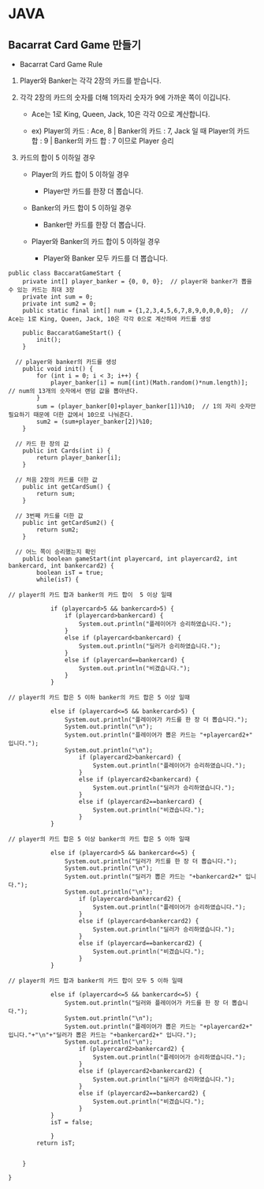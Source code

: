 # JAVA

## Bacarrat Card Game 만들기

- Bacarrat Card Game Rule

1) Player와 Banker는 각각 2장의 카드를 받습니다.

2) 각각 2장의 카드의 숫자를 더해 1의자리 숫자가 9에 가까운 쪽이 이깁니다.
    - Ace는 1로 King, Queen, Jack, 10은 각각 0으로 계산합니다.

    - ex) Player의 카드 : Ace, 8 | Banker의 카드 : 7, Jack 일 때 Player의 카드 합 : 9 | Banker의 카드 합 : 7 이므로 Player 승리
    
3) 카드의 합이 5 이하일 경우

    - Player의 카드 합이 5 이하일 경우
      - Player만 카드를 한장 더 뽑습니다.
      
    - Banker의 카드 합이 5 이하일 경우
      - Banker만 카드를 한장 더 뽑습니다.
      
    - Player와 Banker의 카드 합이 5 이하일 경우
      - Player와 Banker 모두 카드를 더 뽑습니다.
      
```
public class BaccaratGameStart {
	private int[] player_banker = {0, 0, 0};  // player와 banker가 뽑을 수 있는 카드는 최대 3장
	private int sum = 0;
	private int sum2 = 0;
	public static final int[] num = {1,2,3,4,5,6,7,8,9,0,0,0,0};  // Ace는 1로 King, Queen, Jack, 10은 각각 0으로 계산하여 카드를 생성
	
	public BaccaratGameStart() {
		init();
	}
	
  // player와 banker의 카드를 생성
	public void init() {
		for (int i = 0; i < 3; i++) {
			player_banker[i] = num[(int)(Math.random()*num.length)];  // num의 13개의 숫자에서 랜덤 값을 뽑아낸다.
		}
		sum = (player_banker[0]+player_banker[1])%10;  // 1의 자리 숫자만 필요하기 때문에 더한 값에서 10으로 나눠준다.
		sum2 = (sum+player_banker[2])%10;
	}
  
  // 카드 한 장의 값
	public int Cards(int i) {
		return player_banker[i]; 
	}
  
  // 처음 2장의 카드를 더한 값
	public int getCardSum() {
		return sum;
	}
	
  // 3번째 카드를 더한 값
	public int getCardSum2() {
		return sum2;
	}

  // 어느 쪽이 승리했는지 확인
	public boolean gameStart(int playercard, int playercard2, int bankercard, int bankercard2) {
		boolean isT = true;				
		while(isT) {
    
// player의 카드 합과 banker의 카드 합이  5 이상 일때
      
			if (playercard>5 && bankercard>5) {  
				if (playercard>bankercard) {
					System.out.println("플레이어가 승리하였습니다.");
				}
				else if (playercard<bankercard) {
					System.out.println("딜러가 승리하였습니다.");
				}
				else if (playercard==bankercard) {
					System.out.println("비겼습니다.");
				}
			}
      
// player의 카드 합은 5 이하 banker의 카드 합은 5 이상 일때
      
			else if (playercard<=5 && bankercard>5) {  
				System.out.println("플레이어가 카드를 한 장 더 뽑습니다.");
				System.out.println("\n");
				System.out.println("플레이어가 뽑은 카드는 "+playercard2+" 입니다.");
				System.out.println("\n");
					if (playercard2>bankercard) {
						System.out.println("플레이어가 승리하였습니다.");
					}
					else if (playercard2<bankercard) {
						System.out.println("딜러가 승리하였습니다.");
					}
					else if (playercard2==bankercard) {
						System.out.println("비겼습니다.");
					}
			}
      
// player의 카드 합은 5 이상 banker의 카드 합은 5 이하 일때
      
			else if (playercard>5 && bankercard<=5) {  
				System.out.println("딜러가 카드를 한 장 더 뽑습니다.");
				System.out.println("\n");
				System.out.println("딜러가 뽑은 카드는 "+bankercard2+" 입니다.");
				System.out.println("\n");
					if (playercard>bankercard2) {
						System.out.println("플레이어가 승리하였습니다.");
					}
					else if (playercard<bankercard2) {
						System.out.println("딜러가 승리하였습니다.");
					}
					else if (playercard==bankercard2) {
						System.out.println("비겼습니다.");
					}
			}
      
// player의 카드 합과 banker의 카드 합이 모두 5 이하 일때
      
			else if (playercard<=5 && bankercard<=5) {
				System.out.println("딜러와 플레이어가 카드를 한 장 더 뽑습니다.");
				System.out.println("\n");
				System.out.println("플레이어가 뽑은 카드는 "+playercard2+" 입니다."+"\n"+"딜러가 뽑은 카드는 "+bankercard2+" 입니다.");
				System.out.println("\n");
					if (playercard2>bankercard2) {
						System.out.println("플레이어가 승리하였습니다.");
					}
					else if (playercard2<bankercard2) {
						System.out.println("딜러가 승리하였습니다.");
					}
					else if (playercard2==bankercard2) {
						System.out.println("비겼습니다.");
					}
			}
			isT = false;
						
			}
		return isT;
		
		
	}

}
```
